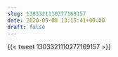 ```yaml
---
slug: 1303321110277169157
date: 2020-09-08 13:15:41+00:00
draft: false
---
```


{{< tweet 1303321110277169157 >}}
